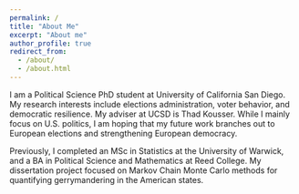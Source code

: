 ```yaml
---
permalink: /
title: "About Me"
excerpt: "About me"
author_profile: true
redirect_from: 
  - /about/
  - /about.html
---
```


I am a Political Science PhD student at University of California San Diego. My research interests include elections administration, voter behavior, and democratic resilience. My adviser at UCSD is Thad Kousser. While I mainly focus on U.S. politics, I am hoping that my future work branches out to European elections and strengthening European democracy. 

Previously, I completed an MSc in Statistics at the University of Warwick, and a BA in Political Science and Mathematics at Reed College. My dissertation project focused on Markov Chain Monte Carlo methods for quantifying gerrymandering in the American states.

